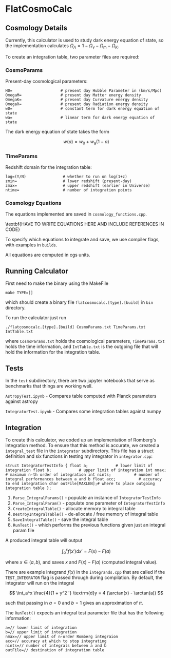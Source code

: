 # FlatCosmoCalc


## Cosmology Details

Currently, this calculator is used to study dark energy equation of state, so the implementation calculates $\Omega_{\Lambda} = 1 - \Omega_{\gamma} - \Omega_{\textrm{m}} - \Omega_{K}$.

To create an integration table, two parameter files are required:

### CosmoParams

Present-day cosmological parameters:

```
H0=                     # present day Hubble Parameter in (km/s/Mpc)
OmegaM=                 # present day Matter energy density
OmegaK=                 # present day Curvature energy density
OmegaR=                 # present day Radiation energy density
w0=                     # constant term for dark energy equation of state
wa=                     # linear term for dark energy equation of state
```

The dark energy equation of state takes the form

$$
w(a) = w_0 + w_{\textrm{a}} ( 1 - a )
$$


### TimeParams

Redshift domain for the integration table:

```
log=(Y/N)                # whether to run on log(1+z)
zmin=                    # lower redshift (present-day)
zmax=                    # upper redshift (earlier in Universe)
ntime=                   # number of integration points
```


### Cosmology Equations

The equations implemented are saved in `cosmology_functions.cpp`.

\textbf{HAVE TO WRITE EQUATIONS HERE AND INCLUDE REFERENCES IN CODE}

To specify which equations to integrate and save, we use compiler flags, with examples in `builds`.

All equations are computed in cgs units.


## Running Calculator

First need to make the binary using the MakeFile

```
make TYPE=[]
```

which should create a binary file `flatcosmocalc.[type].[build]` in `bin` directory.

To run the calculator just run

```
./flatcosmocalc.[type].[build] CosmoParams.txt TimeParams.txt IntTable.txt
```

where `CosmoParams.txt` holds the cosmological parameters, `TimeParams.txt` holds the time information, and `IntTable.txt` is the outgoing file that will hold the information for the integration table.

## Tests

In the `test` subdirectory, there are two jupyter notebooks that serve as benchmarks that things are working well.

`AstropyTest.ipynb` - Compares table computed with Planck parameters against astropy

`IntegratorTest.ipynb` - Compares some integration tables against numpy


## Integration

To create this calculator, we coded up an implementation of Romberg's integration method. To ensure that this method is accurate, we created a `integral_test` file in the `integrator` subdirectory. This file has a struct definition and six  functions in testing my integrator in `integrator.cpp`:

`
struct IntegratorTestInfo
{
    float a;            # lower limit of integration
    float b;            # upper limit of integration
    int nmax;           # maximum n-th order of integration
    int nints;          # number of integral performances between a and b
    float acc;          # accuracy to end integration
    char outFile[MAXLEN];# where to place outgoing integration table
};
`

1. `Parse_IntegralParams()` - populate an instance of `IntegratorTestInfo`
2. `Parse_IntegralParam()` - populate one parameter of `IntegratorTestInfo`
3. `CreateIntegralTable()` - allocate memory to integral table
4. `DestroyIntegralTable()` - de-allocate / free memory of integral table
5. `SaveIntegralTable()` - save the integral table
6. `RunTest()` - which performs the previous functions given just an integral param file

A produced integral table will output

$$
\int_a^x f(x') \textrm{d}x' = F(x) - F(a)
$$

where $x \in (a,b)$, and saves $x$ and $F(x) - F(a)$ (computed integral value).

There are example integrand $f(x)$ in the `integrands.cpp` that are called if the `TEST_INTEGRATOR` flag is passed through during compilation. By default, the integrator will run on the integral

$$
\int_a^x \frac{4}{1 + y^2 '} \textrm{d}y = 4 (\arctan(x) - \arctan(a))
$$

such that passing in $a=0$ and $b=1$ gives an approximation of $\pi$.

The `RunTest()` expects an integral test parameter file that has the following information:

```
a=// lower limit of integration
b=// upper limit of integration
nmax=// upper limit of n-order Romberg integraion
acc=// accuracy at which to stop integrating
nints=// number of integrals between a and b
outFile=// destination of integration table
```
